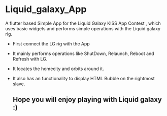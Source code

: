 # Liquid_galaxy_App

A flutter based Simple App for the Liquid Galaxy KISS App Contest , which uses basic widgets and performs simple operations with the Liquid galaxy rig.

* First connect the LG rig with the App
* It mainly performs operations like ShutDown, Relaunch, Reboot and Refresh with LG.
* It locates the homecity and orbits around it.
* It also has an functionality to display HTML Bubble on the rightmost slave.

  ## Hope you will enjoy playing with Liquid galaxy :) 
